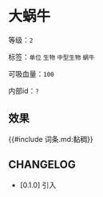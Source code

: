 # 大蜗牛

等级：`2`

标签：`单位` `生物` `中型生物` `蜗牛`

可吸血量：`100`

内部id：`?`

## 效果

{{#include 词条.md:黏稠}}

## CHANGELOG

- [0.1.0] 引入
